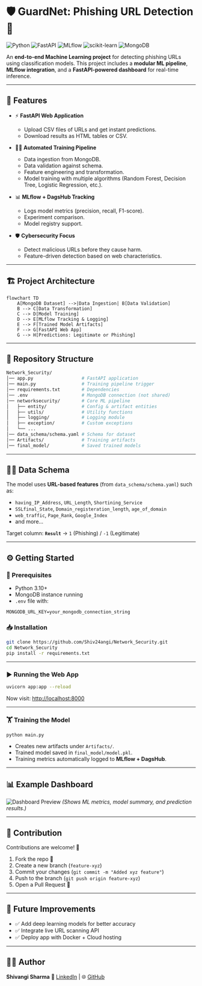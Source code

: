 # 🛡️ GuardNet: Phishing URL Detection 🎣

![Python](https://img.shields.io/badge/Python-3.10%2B-blue?logo=python)
![FastAPI](https://img.shields.io/badge/FastAPI-API-green?logo=fastapi)
![MLflow](https://img.shields.io/badge/MLflow-Tracking-orange?logo=mlflow)
![scikit-learn](https://img.shields.io/badge/Scikit--Learn-ML-yellow?logo=scikitlearn)
![MongoDB](https://img.shields.io/badge/Database-MongoDB-brightgreen?logo=mongodb)

An **end-to-end Machine Learning project** for detecting phishing URLs using classification models.
This project includes a **modular ML pipeline**, **MLflow integration**, and a **FastAPI-powered dashboard** for real-time inference.

---

## 🚀 Features

* ⚡ **FastAPI Web Application**

  * Upload CSV files of URLs and get instant predictions.
  * Download results as HTML tables or CSV.

* 🧑‍💻 **Automated Training Pipeline**

  * Data ingestion from MongoDB.
  * Data validation against schema.
  * Feature engineering and transformation.
  * Model training with multiple algorithms (Random Forest, Decision Tree, Logistic Regression, etc.).

* 📊 **MLflow + DagsHub Tracking**

  * Logs model metrics (precision, recall, F1-score).
  * Experiment comparison.
  * Model registry support.

* 🛡️ **Cybersecurity Focus**

  * Detect malicious URLs before they cause harm.
  * Feature-driven detection based on web characteristics.

---

## 🏗️ Project Architecture

```mermaid
flowchart TD
    A[MongoDB Dataset] -->|Data Ingestion| B[Data Validation]
    B --> C[Data Transformation]
    C --> D[Model Training]
    D --> E[MLflow Tracking & Logging]
    E --> F[Trained Model Artifacts]
    F --> G[FastAPI Web App]
    G --> H[Predictions: Legitimate or Phishing]
```

---

## 📂 Repository Structure

```bash
Network_Security/
│── app.py                  # FastAPI application
│── main.py                 # Training pipeline trigger
│── requirements.txt        # Dependencies
│── .env                    # MongoDB connection (not shared)
│── networksecurity/        # Core ML pipeline
│   ├── entity/             # Config & artifact entities
│   ├── utils/              # Utility functions
│   ├── logging/            # Logging module
│   ├── exception/          # Custom exceptions
│   └── ...                 
│── data_schema/schema.yaml # Schema for dataset
│── Artifacts/              # Training artifacts
│── final_model/            # Saved trained models
```

---

## 🧑‍🔬 Data Schema

The model uses **URL-based features** (from `data_schema/schema.yaml`) such as:

* `having_IP_Address`, `URL_Length`, `Shortining_Service`
* `SSLfinal_State`, `Domain_registeration_length`, `age_of_domain`
* `web_traffic`, `Page_Rank`, `Google_Index`
* and more…

Target column: **`Result`** → `1` (Phishing) / `-1` (Legitimate)

---

## ⚙️ Getting Started

### 🔑 Prerequisites

* Python 3.10+
* MongoDB instance running
* `.env` file with:

```env
MONGODB_URL_KEY=your_mongodb_connection_string
```

### 📥 Installation

```bash
git clone https://github.com/Shiv24angi/Network_Security.git
cd Network_Security
pip install -r requirements.txt
```

---

### ▶️ Running the Web App

```bash
uvicorn app:app --reload
```

Now visit: [http://localhost:8000](http://localhost:8000)

---

### 🏋️ Training the Model

```bash
python main.py
```

* Creates new artifacts under `Artifacts/`.
* Trained model saved in `final_model/model.pkl`.
* Training metrics automatically logged to **MLflow + DagsHub**.

---

## 📊 Example Dashboard

![Dashboard Preview](https://github.com/Shiv24angi/Network_Security/assets/dashboard-preview.png)
*(Shows ML metrics, model summary, and prediction results.)*

---

## 🤝 Contribution

Contributions are welcome! 🎉

1. Fork the repo 🍴
2. Create a new branch (`feature-xyz`)
3. Commit your changes (`git commit -m "Added xyz feature"`)
4. Push to the branch (`git push origin feature-xyz`)
5. Open a Pull Request 🚀

---

## 📌 Future Improvements

* ✅ Add deep learning models for better accuracy
* ✅ Integrate live URL scanning API
* ✅ Deploy app with Docker + Cloud hosting

---

## 🧑‍💻 Author

**Shivangi Sharma**
📧 [LinkedIn](https://www.linkedin.com/) | 🌐 [GitHub](https://github.com/Shiv24angi)


